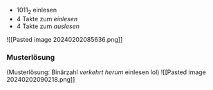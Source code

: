 - $1011_2$ einlesen
- 4 Takte zum _einlesen_
- 4 Takte zum _auslesen_

![[Pasted image 20240202085636.png]]

### Musterlösung
(Musterlösung: Binärzahl _verkehrt herum_ einlesen lol)
![[Pasted image 20240202090218.png]]